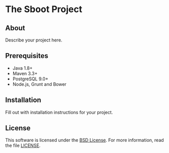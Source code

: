 # The Sboot Project

## About

Describe your project here.

## Prerequisites

- Java 1.8+
- Maven 3.3+
- PostgreSQL 9.0+
- Node.js, Grunt and Bower

## Installation

Fill out with installation instructions for your project.

## License

This software is licensed under the [BSD License][BSD]. For more information, read the file [LICENSE](LICENSE).

[BSD]: https://opensource.org/licenses/BSD-3-Clause
